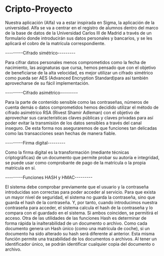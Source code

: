 # Cripto-Proyecto

Nuestra aplicación (Alfa) va a estar inspirada en Sigma, la aplicación de la universidad. Alfa se va a centrar en el 
registro de alumnos dentro del marco de la base de datos de la Universidad Carlos III de Madrid a través de un 
formulario donde introducirán sus datos personales y bancarios, y se les aplicará el cobro de la matrícula correspondiente.

---------Cifrado simétrico---------

Para cifrar datos personales menos comprometidos como la fecha de nacimiento, las asignaturas que cursa, hemos pensado 
que con el objetivo de beneficiarse de la alta velocidad, es mejor utilizar un cifrado simétrico como pueda ser AES 
(Advanced Encryption Standard)para así también aprovecharse de su fácil implementación. 

---------Cifrado asimétrico---------

Para la parte de contenido sensible como las contraseñas, números de cuenta demás o datos comprometidos hemos decidido 
utilizar el método de cifrado asimétrico RSA (Rivest Shamir Adleman) con el objetivo de aprovechar sus características 
claves públicas y claves privadas para así poder evitar la transmisión de los datos sensibles a través del canal inseguro. 
De esta forma nos aseguraremos de que funciones tan delicadas como las transacciones sean hechas de manera fiable.

---------Firma digital---------

Como la firma digital es la transformación (mediante técnicas criptográficas) de un documento que permite probar su 
autoría e integridad, se puede usar como comprobante de pago de la matrícula o la propia matrícula en sí.

---------Funciones HASH y HMAC---------

El sistema debe comprobar previamente que el usuario y la contraseña introducidas son correctas para poder acceder al 
servicio. Para que exista un mayor nivel de seguridad, el sistema no guarda la contraseña, sino que guarda el hash de la 
contraseña. Y, por tanto, cuando introducimos nuestra contraseña para acceder, el sistema calcula el hash de la 
contraseña y lo compara con el guardado en el sistema. Si ambos coinciden, se permitirá el acceso.
Otra de las utilidades de las funciones Hash es determinar de forma rápida la inalterabilidad de un documento o archivo. 
Como cada documento genera un Hash único (como una matrícula de coche), si un documento ha sido alterado su hash será 
diferente al anterior. Esta misma función permite una trazabilidad de los documentos o archivos. Al tener un 
identificador único, se podrán identificar cualquier copia del documento o archivo.
